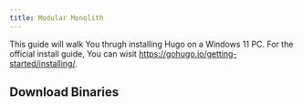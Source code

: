 ```yaml
---
title: Modular Monolith
---
```


This guide will walk You thrugh installing Hugo on a Windows 11 PC. For the official install guide, You can wisit <https://gohugo.io/getting-started/installing/>.

## Download Binaries
